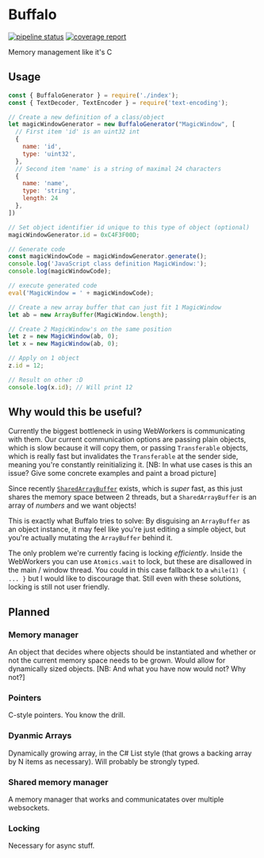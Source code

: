 # Buffalo

[![pipeline status](https://gl.zt.je/eater/buffalo/badges/master/pipeline.svg)](https://gl.zt.je/eater/buffalo/commits/master) [![coverage report](https://gl.zt.je/eater/buffalo/badges/master/coverage.svg)](https://gl.zt.je/eater/buffalo/commits/master)

Memory management like it's C

## Usage

```javascript
const { BuffaloGenerator } = require('./index');
const { TextDecoder, TextEncoder } = require('text-encoding');

// Create a new definition of a class/object
let magicWindowGenerator = new BuffaloGenerator("MagicWindow", [
  // First item 'id' is an uint32 int
  {
    name: 'id',
    type: 'uint32',
  },
  // Second item 'name' is a string of maximal 24 characters
  {
    name: 'name',
    type: 'string',
    length: 24
  },
])

// Set object identifier id unique to this type of object (optional)
magicWindowGenerator.id = 0xC4F3F00D;

// Generate code
const magicWindowCode = magicWindowGenerator.generate();
console.log('JavaScript class definition MagicWindow:');
console.log(magicWindowCode);

// execute generated code
eval('MagicWindow = ' + magicWindowCode);

// Create a new array buffer that can just fit 1 MagicWindow
let ab = new ArrayBuffer(MagicWindow.length);

// Create 2 MagicWindow's on the same position
let z = new MagicWindow(ab, 0);
let x = new MagicWindow(ab, 0);

// Apply on 1 object
z.id = 12;

// Result on other :D
console.log(x.id); // Will print 12
```

## Why would this be useful?

Currently the biggest bottleneck in using WebWorkers is communicating with them.
Our current communication options are passing plain objects, which is slow because it will copy them, or passing `Transferable` objects, which is really fast but invalidates the `Transferable` at the sender side, meaning you're constantly reinitializing it. [NB: In what use cases is this an issue? Give some concrete examples and paint a broad picture]

Since recently
[`SharedArrayBuffer`](https://developer.mozilla.org/en-US/docs/Web/JavaScript/Reference/Global_Objects/SharedArrayBuffer)
exists, which is *super* fast, as this just shares the memory space between 2 threads, but a `SharedArrayBuffer` is an array of *numbers* and we want objects!

This is exactly what Buffalo tries to solve: By disguising an `ArrayBuffer` as an object instance, it may feel like you're just editing a simple object, but you're actually mutating the `ArrayBuffer` behind it.

The only problem we're currently facing is locking *efficiently*. Inside the WebWorkers you can use `Atomics.wait` to lock, but these are disallowed in the main / window thread. You could in this case fallback to a `while(1) { ... }` but I would like to discourage that. Still even with these solutions, locking is still not user friendly.

## Planned

### Memory manager

An object that decides where objects should be instantiated and whether or not the current memory space needs to be grown. Would allow for dynamically sized objects. [NB: And what you have now would not? Why not?]

### Pointers

C-style pointers. You know the drill.

### Dyanmic Arrays

Dynamically growing array, in the C# List style (that grows a backing array by N items as necessary). Will probably be strongly typed.

### Shared memory manager

A memory manager that works and communicatates over multiple websockets.

### Locking

Necessary for async stuff.
